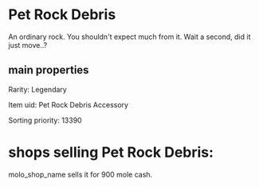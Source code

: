 # Pet Rock Debris

An ordinary rock. You shouldn't expect much from it. Wait a second, did it just move..?

## main properties

Rarity: Legendary

Item uid: Pet Rock Debris Accessory

Sorting priority: 13390

# shops selling Pet Rock Debris:

molo_shop_name sells it for 900 mole cash.